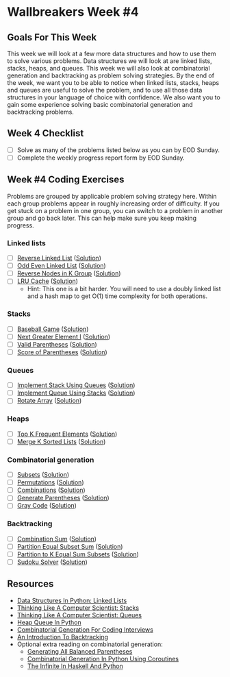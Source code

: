 # Wallbreakers Week #4

## Goals For This Week
This week we will look at a few more data structures and how to use them to solve various problems. Data structures we will look at are linked lists, stacks, heaps, and queues. This week we will also look at combinatorial generation and backtracking as problem solving strategies. By the end of the week, we want you to be able to notice when linked lists, stacks, heaps and queues are useful to solve the problem, and to use all those data structures in your language of choice with confidence. We also want you to gain some experience solving basic combinatorial generation and backtracking problems.

## Week 4 Checklist
- [ ] Solve as many of the problems listed below as you can by EOD Sunday.
- [ ] Complete the weekly progress report form by EOD Sunday.

## Week #4 Coding Exercises
Problems are grouped by applicable problem solving strategy here. Within each group problems appear in roughly increasing order of difficulty. If you get stuck on a problem in one group, you can switch to a problem in another group and go back later. This can help make sure you keep making progress.

### Linked lists
- [ ] [Reverse Linked List](https://leetcode.com/problems/reverse-linked-list) ([Solution](reverse-linked-list.java))
- [ ] [Odd Even Linked List](https://leetcode.com/problems/odd-even-linked-list) ([Solution](odd-even-linked-list.java))
- [ ] [Reverse Nodes in K Group](https://leetcode.com/problems/reverse-nodes-in-k-group) ([Solution](reverse-nodes-in-k-group.java))
- [ ] [LRU Cache](https://leetcode.com/problems/lru-cache) ([Solution](lru-cache.java))
	- Hint: This one is a bit harder. You will need to use a doubly linked list and a hash map to get O(1) time complexity for both operations.

### Stacks
- [ ] [Baseball Game](https://leetcode.com/problems/baseball-game) ([Solution]())
- [ ] [Next Greater Element I](https://leetcode.com/problems/next-greater-element-i) ([Solution]())
- [ ] [Valid Parentheses](https://leetcode.com/problems/valid-parentheses) ([Solution]())
- [ ] [Score of Parentheses](https://leetcode.com/problems/score-of-parentheses) ([Solution]())

### Queues
- [ ] [Implement Stack Using Queues](https://leetcode.com/problems/implement-stack-using-queues/) ([Solution]())
- [ ] [Implement Queue Using Stacks](https://leetcode.com/problems/implement-queue-using-stacks/) ([Solution]())
- [ ] [Rotate Array](https://leetcode.com/problems/rotate-array) ([Solution]())

### Heaps
- [ ] [Top K Frequent Elements](https://leetcode.com/problems/top-k-frequent-elements) ([Solution]())
- [ ] [Merge K Sorted Lists](https://leetcode.com/problems/merge-k-sorted-lists) ([Solution]())

### Combinatorial generation
- [ ] [Subsets](https://leetcode.com/problems/subsets) ([Solution]())
- [ ] [Permutations](https://leetcode.com/problems/permutations) ([Solution]())
- [ ] [Combinations](https://leetcode.com/problems/combinations) ([Solution]())
- [ ] [Generate Parentheses](https://leetcode.com/problems/generate-parentheses) ([Solution]())
- [ ] [Gray Code](https://leetcode.com/problems/gray-code) ([Solution]())

### Backtracking
- [ ] [Combination Sum](https://leetcode.com/problems/combination-sum) ([Solution]())
- [ ] [Partition Equal Subset Sum](https://leetcode.com/problems/partition-equal-subset-sum) ([Solution]())
- [ ] [Partition to K Equal Sum Subsets](https://leetcode.com/problems/partition-to-k-equal-sum-subsets) ([Solution]())
- [ ] [Sudoku Solver](https://leetcode.com/problems/sudoku-solver) ([Solution]())

## Resources
- [Data Structures In Python: Linked Lists](https://medium.com/@kojinoshiba/data-structures-in-python-series-1-linked-lists-d9f848537b4d)
- [Thinking Like A Computer Scientist: Stacks](http://openbookproject.net/thinkcs/python/english3e/stacks.html)
- [Thinking Like A Computer Scientist: Queues](http://openbookproject.net/thinkcs/python/english3e/queues.html)
- [Heap Queue In Python](https://www.geeksforgeeks.org/heap-queue-or-heapq-in-python/)
- [Combinatorial Generation For Coding Interviews](https://sahandsaba.com/combinatorial-generation-for-coding-interviews-in-python.html)
- [An Introduction To Backtracking](https://www.dailycodingproblem.com/blog/an-introduction-to-backtracking/)
- Optional extra reading on combinatorial generation:
	- [Generating All Balanced Parentheses](https://sahandsaba.com/interview-question-generating-all-balanced-parentheses.html)
	- [Combinatorial Generation In Python Using Coroutines](https://sahandsaba.com/combinatorial-generation-using-coroutines-in-python.html)
	- [The Infinite In Haskell And Python](https://sahandsaba.com/the-infinite-in-haskell-and-python.html)